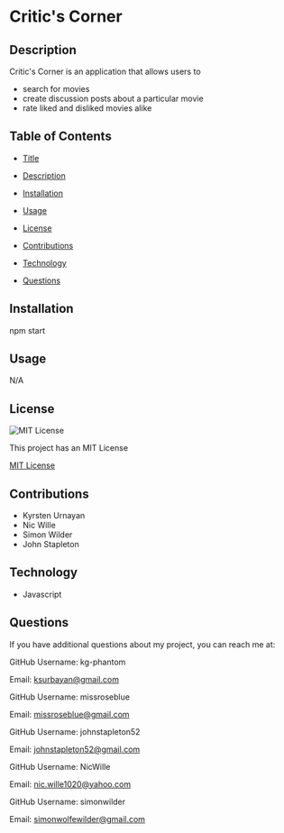 
# Critic's Corner

## Description

Critic's Corner is an application that allows users to 
* search for movies
* create discussion posts about a particular movie
* rate liked and disliked movies alike

## Table of Contents
* [Title](#title)

* [Description](#description)

* [Installation](#installation)

* [Usage](#usage)

* [License](#license)

* [Contributions](#contributions)

* [Technology](#technology)

* [Questions](#questions)


## Installation
npm start

## Usage
N/A

## License
![MIT License](https://img.shields.io/badge/license-MIT-blue)

This project has an MIT License

[MIT License](https://choosealicense.com/licenses/mit/)

## Contributions
* Kyrsten Urnayan
* Nic Wille
* Simon Wilder
* John Stapleton

## Technology
* Javascript

## Questions
If you have additional questions about my project, you can reach me at:

GitHub Username: kg-phantom 

Email: ksurbayan@gmail.com

GitHub Username: missroseblue

Email: missroseblue@gmail.com
  
GitHub Username: johnstapleton52

Email: johnstapleton52@gmail.com

GitHub Username: NicWille

Email: nic.wille1020@yahoo.com

GitHub Username: simonwilder

Email: simonwolfewilder@gmail.com
